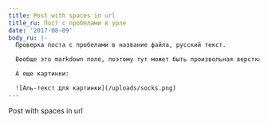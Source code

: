 ```yaml
---
title: Post with spaces in url
title_ru: Пост с пробелами в урле
date: '2017-08-09'
body_ru: |-
  Проверка поста с пробелами в название файла, русский текст.

  Вообще это markdown поле, поэтому тут может быть произвольная верстка.

  А еще картинки:

  ![Аль-текст для картинки](/uploads/socks.png)
---
```


Post with spaces in url
